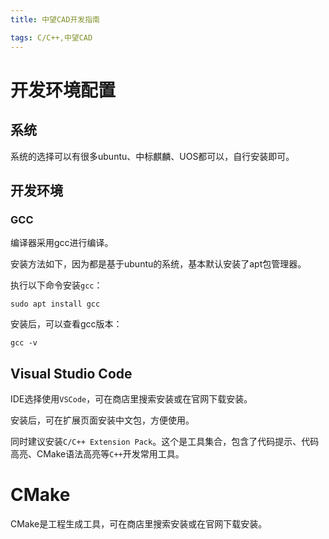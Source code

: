 ```yaml
---
title: 中望CAD开发指南

tags: C/C++,中望CAD
---
```

# 开发环境配置

## 系统

系统的选择可以有很多ubuntu、中标麒麟、UOS都可以，自行安装即可。

## 开发环境

### GCC

编译器采用gcc进行编译。

安装方法如下，因为都是基于ubuntu的系统，基本默认安装了apt包管理器。

执行以下命令安装`gcc`：

```shell
sudo apt install gcc
```

安装后，可以查看gcc版本：

```shell
gcc -v
```

## Visual Studio Code

IDE选择使用`VSCode`，可在商店里搜索安装或在官网下载安装。

安装后，可在扩展页面安装中文包，方便使用。

同时建议安装`C/C++ Extension Pack`。这个是工具集合，包含了代码提示、代码高亮、CMake语法高亮等`C++`开发常用工具。

# CMake

CMake是工程生成工具，可在商店里搜索安装或在官网下载安装。


